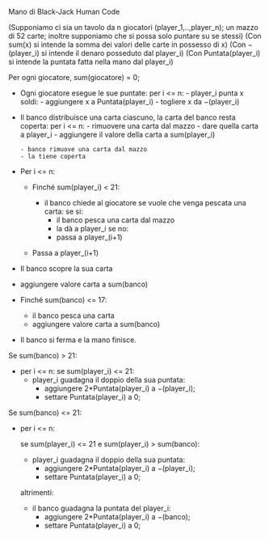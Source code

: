 Mano di Black-Jack Human Code

(Supponiamo ci sia un tavolo da n giocatori (player_1,..,player_n); un mazzo di 52 carte; inoltre supponiamo che si possa solo puntare su se stessi)
(Con sum(x) si intende la somma dei valori delle carte in possesso di x)
(Con $-$(player_i) si intende il denaro posseduto dal player_i)
(Con Puntata(player_i) si intende la puntata fatta nella mano dal player_i)


Per ogni giocatore, sum(giocatore) = 0; 

- Ogni giocatore esegue le sue puntate:
    per i <= n: 
        - player_i punta x soldi:
            - aggiungere x a Puntata(player_i)
            - togliere x da $-$(player_i)
    
- Il banco distribuisce una carta ciascuno, la carta del banco resta coperta:
     per i <= n:
        - rimuovere una carta dal mazzo
        - dare quella carta a player_i
        - aggiungere il valore della carta a sum(player_i)

      - banco rimuove una carta dal mazzo
      - la tiene coperta 
   
- Per i <= n: 
   - Finché sum(player_i) < 21:
     - il banco chiede al giocatore se vuole che venga pescata una carta:
         se si:
          - il banco pesca una carta dal mazzo
          - la dà a player_i
         se no:
          - passa a player_(i+1)
   
   - Passa a player_(i+1)


- Il banco scopre la sua carta
- aggiungere valore carta a sum(banco)

- Finché sum(banco) <= 17: 
   - il banco pesca una carta
   - aggiungere valore carta a sum(banco)

- Il banco si ferma e la mano finisce. 

Se sum(banco) > 21:
   - per i <= n:
     se sum(player_i) <= 21:
        - player_i guadagna il doppio della sua puntata:
            - aggiungere 2*Puntata(player_i) a $-$(player_i);
            - settare Puntata(player_i) a 0;

Se sum(banco) <= 21:
   - per i <= n:

     se sum(player_i) <= 21 e sum(player_i) > sum(banco):
        - player_i guadagna il doppio della sua puntata:
            - aggiungere 2*Puntata(player_i) a $-$(player_i);
            - settare Puntata(player_i) a 0;

     altrimenti: 
        - il banco guadagna la puntata del player_i:
            - aggiungere 2*Puntata(player_i) a $-$(banco);
            - settare Puntata(player_i) a 0;
    




       
   